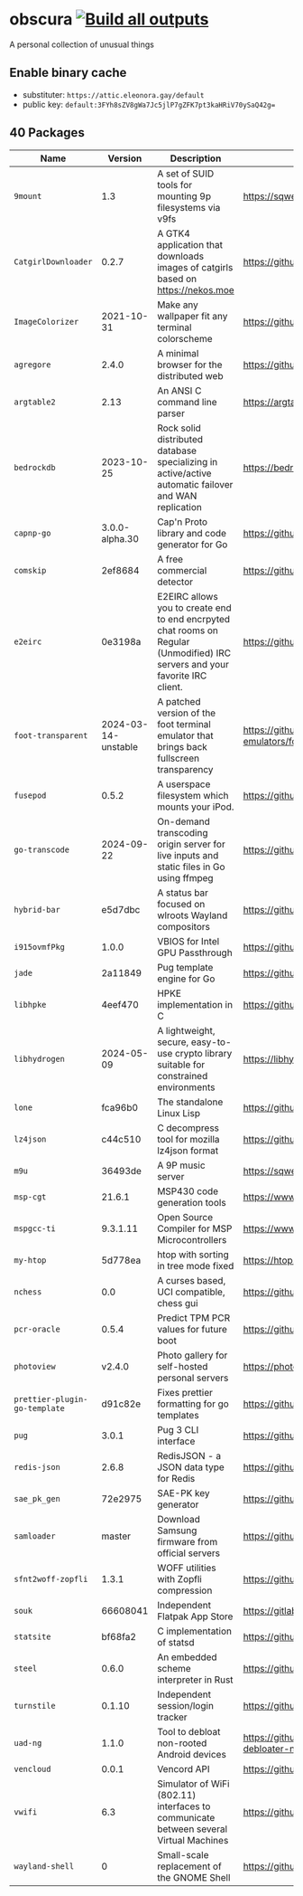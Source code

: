 # obscura [![Build all outputs](https://github.com/42LoCo42/obscura/actions/workflows/build.yml/badge.svg)](https://github.com/42LoCo42/obscura/actions/workflows/build.yml)
A personal collection of unusual things

## Enable binary cache
  * substituter: `https://attic.eleonora.gay/default`
  * public key:  `default:3FYh8sZV8gWa7Jc5jlP7gZFK7pt3kaHRiV70ySaQ42g=`

## 40 Packages

| Name | Version | Description | Homepage |
|------|---------|-------------|----------|
|`9mount`|1.3|A set of SUID tools for mounting 9p filesystems via v9fs|https://sqweek.net/code/9mount|
|`CatgirlDownloader`|0.2.7|A GTK4 application that downloads images of catgirls based on https://nekos.moe|https://github.com/NyarchLinux/CatgirlDownloader|
|`ImageColorizer`|2021-10-31|Make any wallpaper fit any terminal colorscheme|https://github.com/kiddae/ImageColorizer|
|`agregore`|2.4.0|A minimal browser for the distributed web|https://github.com/AgregoreWeb/agregore-browser|
|`argtable2`|2.13|An ANSI C command line parser|https://argtable.sourceforge.io|
|`bedrockdb`|2023-10-25|Rock solid distributed database specializing in active/active automatic failover and WAN replication|https://bedrockdb.com|
|`capnp-go`|3.0.0-alpha.30|Cap'n Proto library and code generator for Go|https://github.com/capnproto/go-capnp|
|`comskip`|2ef8684|A free commercial detector|https://github.com/erikkaashoek/Comskip|
|`e2eirc`|0e3198a|E2EIRC allows you to create end to end encrpyted chat rooms on Regular (Unmodified) IRC servers and your favorite IRC client.|https://github.com/novus0rdo/e2eirc|
|`foot-transparent`|2024-03-14-unstable|A patched version of the foot terminal emulator that brings back fullscreen transparency|https://github.com/NotAShelf/nyxpkgs/blob/main/pkgs/applications/terminal-emulators/foot-transparent/default.nix|
|`fusepod`|0.5.2|A userspace filesystem which mounts your iPod.|https://github.com/keegancsmith/FUSEPod|
|`go-transcode`|2024-09-22|On-demand transcoding origin server for live inputs and static files in Go using ffmpeg|https://github.com/m1k1o/go-transcode|
|`hybrid-bar`|e5d7dbc|A status bar focused on wlroots Wayland compositors|https://github.com/vars1ty/HybridBar|
|`i915ovmfPkg`|1.0.0|VBIOS for Intel GPU Passthrough|https://github.com/x78x79x82x79/i915ovmfPkg|
|`jade`|2a11849|Pug template engine for Go|https://github.com/Joker/jade|
|`libhpke`|4eef470|HPKE implementation in C|https://github.com/oktaysm/hpke|
|`libhydrogen`|2024-05-09|A lightweight, secure, easy-to-use crypto library suitable for constrained environments|https://libhydrogen.org|
|`lone`|fca96b0|The standalone Linux Lisp|https://github.com/lone-lang/lone|
|`lz4json`|c44c510|C decompress tool for mozilla lz4json format|https://github.com/andikleen/lz4json|
|`m9u`|36493de|A 9P music server|https://sqweek.net/code/m9u/|
|`msp-cgt`|21.6.1|MSP430 code generation tools|https://www.ti.com/tool/MSP-CGT|
|`mspgcc-ti`|9.3.1.11|Open Source Compiler for MSP Microcontrollers|https://www.ti.com/tool/MSP430-GCC-OPENSOURCE|
|`my-htop`|5d778ea|htop with sorting in tree mode fixed|https://htop.dev|
|`nchess`|0.0|A curses based, UCI compatible, chess gui|https://github.com/spinojara/nchess|
|`pcr-oracle`|0.5.4|Predict TPM PCR values for future boot|https://github.com/okirch/pcr-oracle|
|`photoview`|v2.4.0|Photo gallery for self-hosted personal servers|https://photoview.github.io|
|`prettier-plugin-go-template`|d91c82e|Fixes prettier formatting for go templates|https://github.com/NiklasPor/prettier-plugin-go-template|
|`pug`|3.0.1|Pug 3 CLI interface|https://github.com/tokilabs/pug3-cli|
|`redis-json`|2.6.8|RedisJSON - a JSON data type for Redis|https://github.com/RedisJSON/RedisJSON|
|`sae_pk_gen`|72e2975|SAE-PK key generator|https://github.com/vanhoefm/hostap-wpa3|
|`samloader`|master|Download Samsung firmware from official servers|https://github.com/samloader/samloader|
|`sfnt2woff-zopfli`|1.3.1|WOFF utilities with Zopfli compression|https://github.com/bramstein/sfnt2woff-zopfli|
|`souk`|66608041|Independent Flatpak App Store|https://gitlab.gnome.org/haecker-felix/souk|
|`statsite`|bf68fa2|C implementation of statsd|https://github.com/statsite/statsite|
|`steel`|0.6.0|An embedded scheme interpreter in Rust|https://github.com/mattwparas/steel|
|`turnstile`|0.1.10|Independent session/login tracker|https://github.com/chimera-linux/turnstile|
|`uad-ng`|1.1.0|Tool to debloat non-rooted Android devices|https://github.com/Universal-Debloater-Alliance/universal-android-debloater-next-generation|
|`vencloud`|0.0.1|Vencord API|https://github.com/Vencord/Vencloud|
|`vwifi`|6.3|Simulator of WiFi (802.11) interfaces to communicate between several Virtual Machines|https://github.com/Raizo62/vwifi|
|`wayland-shell`|0|Small-scale replacement of the GNOME Shell|https://github.com/nilsherzig/wayland-shell|

